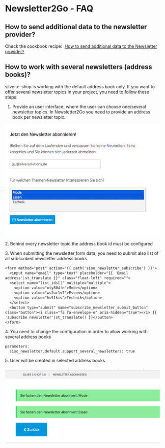 # Newsletter2Go - FAQ 

## How to send additional data to the newsletter provider?

Check the cookbook recipe:  [How to send additional data to the Newsletter provider?](newsletter2go_cookbook/how_to_send_additional_data_to_newsletter2go.md)

## How to work with several newsletters (address books)?

silver.e-shop is working with the default address book only. If you want to offer several newsletter topics in your project, you need to follow these steps:

1.  Provide an user interface, where the user can choose one/several newsletter topics. In Newsletter2Go you need to provide an address book per newsletter topic.

![](../../img/newsletter2go_4.png)

2\. Behind every newsletter topic the address book id must be configured

3\. When submitting the newsletter form data, you need to submit also list of all subscribed newsletter address books

``` 
<form method="post" action="{{ path('siso_newsletter_subscribe') }}">
  <input name="email" type="text" placeholder="{{ 'Email address'|st_translate }}" class="float-left" required="">
  <select name="list_ids[]" multiple="multiple">
    <option value="oty804fn">Mode</option>
    <option value="ws2uc1v7">Essen</option>
    <option value="hu51kis">Technik</option>
  </select>
  <button type="submit" name="subscribe_newsletter_submit_button" class="button"><i class="fa fa-envelope-o" aria-hidden="true"></i> {{ 'subscribe newsletter'|st_translate() }}</button>
</form>
```

4\. You need to change the configuration in order to allow working with several address books

``` 
parameters:
  siso_newsletter.default.support_several_newsletters: true
```

5\. User will be created in selected address books

![](../../img/newsletter2go_5.png)
